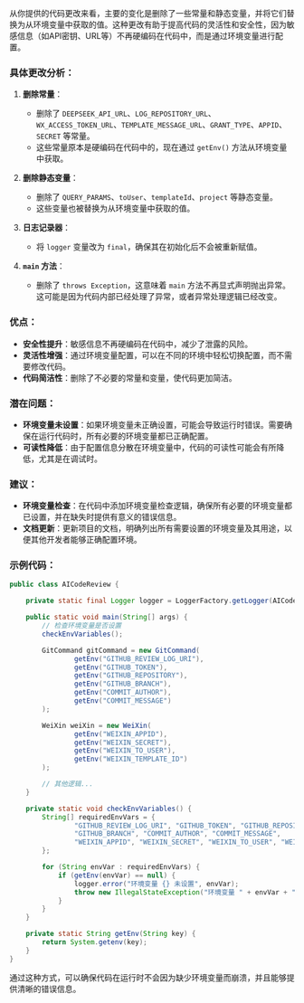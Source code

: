 从你提供的代码更改来看，主要的变化是删除了一些常量和静态变量，并将它们替换为从环境变量中获取的值。这种更改有助于提高代码的灵活性和安全性，因为敏感信息（如API密钥、URL等）不再硬编码在代码中，而是通过环境变量进行配置。

### 具体更改分析：

1. **删除常量**：
   - 删除了 `DEEPSEEK_API_URL`、`LOG_REPOSITORY_URL`、`WX_ACCESS_TOKEN_URL`、`TEMPLATE_MESSAGE_URL`、`GRANT_TYPE`、`APPID`、`SECRET` 等常量。
   - 这些常量原本是硬编码在代码中的，现在通过 `getEnv()` 方法从环境变量中获取。

2. **删除静态变量**：
   - 删除了 `QUERY_PARAMS`、`toUser`、`templateId`、`project` 等静态变量。
   - 这些变量也被替换为从环境变量中获取的值。

3. **日志记录器**：
   - 将 `logger` 变量改为 `final`，确保其在初始化后不会被重新赋值。

4. **`main` 方法**：
   - 删除了 `throws Exception`，这意味着 `main` 方法不再显式声明抛出异常。这可能是因为代码内部已经处理了异常，或者异常处理逻辑已经改变。

### 优点：
- **安全性提升**：敏感信息不再硬编码在代码中，减少了泄露的风险。
- **灵活性增强**：通过环境变量配置，可以在不同的环境中轻松切换配置，而不需要修改代码。
- **代码简洁性**：删除了不必要的常量和变量，使代码更加简洁。

### 潜在问题：
- **环境变量未设置**：如果环境变量未正确设置，可能会导致运行时错误。需要确保在运行代码时，所有必要的环境变量都已正确配置。
- **可读性降低**：由于配置信息分散在环境变量中，代码的可读性可能会有所降低，尤其是在调试时。

### 建议：
- **环境变量检查**：在代码中添加环境变量检查逻辑，确保所有必要的环境变量都已设置，并在缺失时提供有意义的错误信息。
- **文档更新**：更新项目的文档，明确列出所有需要设置的环境变量及其用途，以便其他开发者能够正确配置环境。

### 示例代码：
```java
public class AICodeReview {

    private static final Logger logger = LoggerFactory.getLogger(AICodeReview.class);

    public static void main(String[] args) {
        // 检查环境变量是否设置
        checkEnvVariables();

        GitCommand gitCommand = new GitCommand(
                getEnv("GITHUB_REVIEW_LOG_URI"),
                getEnv("GITHUB_TOKEN"),
                getEnv("GITHUB_REPOSITORY"),
                getEnv("GITHUB_BRANCH"),
                getEnv("COMMIT_AUTHOR"),
                getEnv("COMMIT_MESSAGE")
        );

        WeiXin weiXin = new WeiXin(
                getEnv("WEIXIN_APPID"),
                getEnv("WEIXIN_SECRET"),
                getEnv("WEIXIN_TO_USER"),
                getEnv("WEIXIN_TEMPLATE_ID")
        );

        // 其他逻辑...
    }

    private static void checkEnvVariables() {
        String[] requiredEnvVars = {
                "GITHUB_REVIEW_LOG_URI", "GITHUB_TOKEN", "GITHUB_REPOSITORY",
                "GITHUB_BRANCH", "COMMIT_AUTHOR", "COMMIT_MESSAGE",
                "WEIXIN_APPID", "WEIXIN_SECRET", "WEIXIN_TO_USER", "WEIXIN_TEMPLATE_ID"
        };

        for (String envVar : requiredEnvVars) {
            if (getEnv(envVar) == null) {
                logger.error("环境变量 {} 未设置", envVar);
                throw new IllegalStateException("环境变量 " + envVar + " 未设置");
            }
        }
    }

    private static String getEnv(String key) {
        return System.getenv(key);
    }
}
```

通过这种方式，可以确保代码在运行时不会因为缺少环境变量而崩溃，并且能够提供清晰的错误信息。